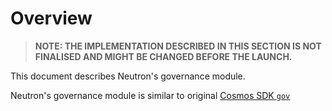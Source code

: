 # Overview

> **NOTE: THE IMPLEMENTATION DESCRIBED IN THIS SECTION IS NOT FINALISED AND MIGHT BE CHANGED BEFORE THE LAUNCH.**

This document describes Neutron's governance module.

Neutron's governance module is similar to original [Cosmos SDK `gov` ](https://docs.cosmos.network/v0.46/modules/gov/)
